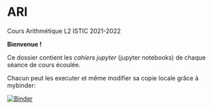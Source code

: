 # ARI
Cours Arithmétique L2 ISTIC 2021-2022

**Bienvenue !**

Ce dossier contient les _cahiers jupyter_ (jupyter notebooks) de chaque séance de cours écoulée.  

Chacun peut les executer et même modifier sa copie locale grâce à mybinder:

[![Binder](https://mybinder.org/badge.svg)](https://mybinder.org/v2/gh/svungoc/ARI/master)

